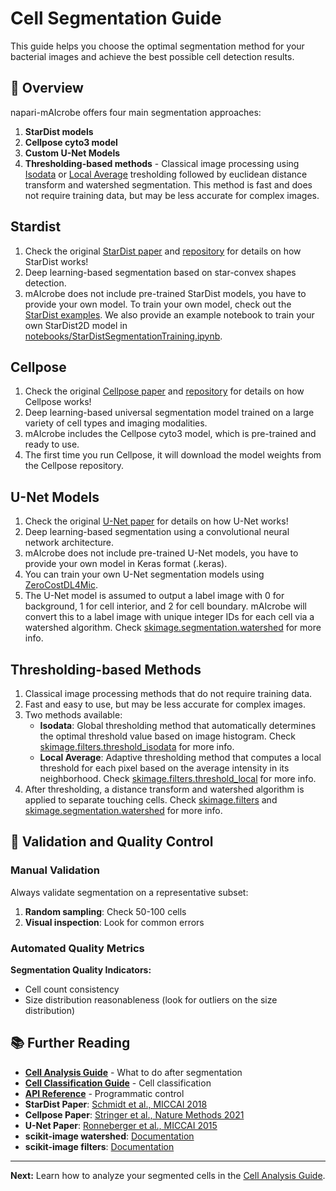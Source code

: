 # Cell Segmentation Guide

This guide helps you choose the optimal segmentation method for your bacterial images and achieve the best possible cell detection results.

## 🎯 Overview

napari-mAIcrobe offers four main segmentation approaches:

1. **StarDist models**
2. **Cellpose cyto3 model**
3. **Custom U-Net Models**
4. **Thresholding-based methods** - Classical image processing using [Isodata](https://scikit-image.org/docs/0.25.x/api/skimage.filters.html#skimage.filters.threshold_isodata) or [Local Average](https://scikit-image.org/docs/0.25.x/api/skimage.filters.html#skimage.filters.threshold_local) tresholding followed by euclidean distance transform and watershed segmentation. This method is fast and does not require training data, but may be less accurate for complex images.

## Stardist

1. Check the original [StarDist paper](https://arxiv.org/abs/1806.03535) and [repository](https://github.com/stardist/stardist) for details on how StarDist works!
2. Deep learning-based segmentation based on star-convex shapes detection.
3. mAIcrobe does not include pre-trained StarDist models, you have to provide your own model. To train your own model, check out the [StarDist examples](https://github.com/stardist/stardist/tree/main/examples/2D). We also provide an example notebook to train your own StarDist2D model in [notebooks/StarDistSegmentationTraining.ipynb](../../notebooks/StarDistSegmentationTraining.ipynb).

## Cellpose
1. Check the original [Cellpose paper](https://www.nature.com/articles/s41592-020-01018-x) and [repository](https://github.com/MouseLand/cellpose) for details on how Cellpose works!
2. Deep learning-based universal segmentation model trained on a large variety of cell types and imaging modalities.
3. mAIcrobe includes the Cellpose cyto3 model, which is pre-trained and ready to use.
4. The first time you run Cellpose, it will download the model weights from the Cellpose repository.

## U-Net Models
1. Check the original [U-Net paper](https://arxiv.org/abs/1505.04597) for details on how U-Net works!
2. Deep learning-based segmentation using a convolutional neural network architecture.
3. mAIcrobe does not include pre-trained U-Net models, you have to provide your own model in Keras format (.keras).
4. You can train your own U-Net segmentation models using [ZeroCostDL4Mic](https://github.com/HenriquesLab/ZeroCostDL4Mic).
5. The U-Net model is assumed to output a label image with 0 for background, 1 for cell interior, and 2 for cell boundary. mAIcrobe will convert this to a label image with unique integer IDs for each cell via a watershed algorithm. Check [skimage.segmentation.watershed](https://scikit-image.org/docs/stable/api/skimage.segmentation.html#skimage.segmentation.watershed) for more info.

## Thresholding-based Methods
1. Classical image processing methods that do not require training data.
2. Fast and easy to use, but may be less accurate for complex images.
3. Two methods available:
   - **Isodata**: Global thresholding method that automatically determines the optimal threshold value based on image histogram. Check [skimage.filters.threshold_isodata](https://scikit-image.org/docs/0.25.x/api/skimage.filters.html#skimage.filters.threshold_isodata) for more info.
   - **Local Average**: Adaptive thresholding method that computes a local threshold for each pixel based on the average intensity in its neighborhood. Check [skimage.filters.threshold_local](https://scikit-image.org/docs/0.25.x/api/skimage.filters.html#skimage.filters.threshold_local) for more info.
4. After thresholding, a distance transform and watershed algorithm is applied to separate touching cells. Check [skimage.filters](https://scikit-image.org/docs/0.25.x/api/skimage.filters.html) and [skimage.segmentation.watershed](https://scikit-image.org/docs/stable/api/skimage.segmentation.html#skimage.segmentation.watershed) for more info.


## 📏 Validation and Quality Control

### Manual Validation

Always validate segmentation on a representative subset:

1. **Random sampling**: Check 50-100 cells
2. **Visual inspection**: Look for common errors

### Automated Quality Metrics

**Segmentation Quality Indicators:**
- Cell count consistency
- Size distribution reasonableness (look for outliers on the size distribution)


## 📚 Further Reading

- **[Cell Analysis Guide](cell-analysis.md)** - What to do after segmentation
- **[Cell Classification Guide](cell-classification.md)** - Cell classification
- **[API Reference](../api/api-reference.md)** - Programmatic control
- **StarDist Paper**: [Schmidt et al., MICCAI 2018](https://arxiv.org/abs/1806.03535)
- **Cellpose Paper**: [Stringer et al., Nature Methods 2021](https://doi.org/10.1038/s41592-020-01018-x)
- **U-Net Paper**: [Ronneberger et al., MICCAI 2015](https://arxiv.org/abs/1505.04597)
- **scikit-image watershed**: [Documentation](https://scikit-image.org/docs/stable/api/skimage.segmentation.html#skimage.segmentation.watershed)
- **scikit-image filters**: [Documentation](https://scikit-image.org/docs/stable/api/skimage.filters.html)

---

**Next:** Learn how to analyze your segmented cells in the [Cell Analysis Guide](cell-analysis.md).
